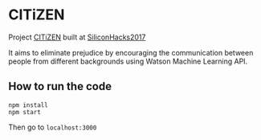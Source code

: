 # CITiZEN

Project [CITiZEN](https://siliconhacks.hackerearth.com/sprints/siliconhacks/dashboard/af929db/submission/) built at [SiliconHacks2017](https://siliconhacks.hackerearth.com/)

It aims to eliminate prejudice by encouraging the communication between people from different backgrounds using Watson Machine Learning API.

## How to run the code

```
npm install
npm start
```

Then go to `localhost:3000`
